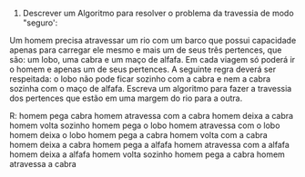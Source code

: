 1. Descrever um Algoritmo para resolver o problema da travessia de modo "seguro':

Um homem precisa atravessar um rio com um barco que
possui capacidade apenas para carregar ele mesmo e mais
um de seus três pertences, que são: um lobo, uma cabra e um
maço de alfafa. Em cada viagem só poderá ir o homem e
apenas um de seus pertences. A seguinte regra deverá ser
respeitada: o lobo não pode ficar sozinho com a cabra e nem
a cabra sozinha com o maço de alfafa. Escreva um algoritmo
para fazer a travessia dos pertences que estão em uma
margem do rio para a outra.

R:
homem pega cabra
homem atravessa com a cabra
homem deixa a cabra 
homem volta sozinho
homem pega o lobo
homem atravessa com o lobo
homem deixa o lobo
homem pega a cabra
homem volta com a cabra
homem deixa a cabra
homem pega a alfafa
homem atravessa com a alfafa
homem deixa a alfafa
homem volta sozinho
homem pega a cabra
homem atravessa a cabra
